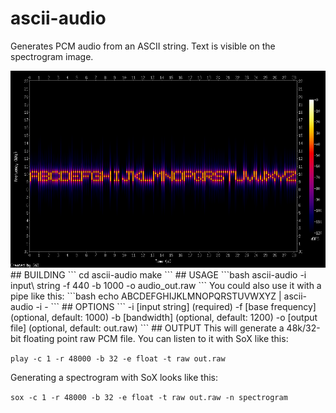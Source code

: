 # ascii-audio
Generates PCM audio from an ASCII string. Text is visible on the spectrogram image.

<img src = "spectrogram.png">
## BUILDING
```
cd ascii-audio
make
```
## USAGE
```bash
ascii-audio -i input\ string -f 440 -b 1000 -o audio_out.raw
```
You could also use it with a pipe like this: 
```bash
echo ABCDEFGHIJKLMNOPQRSTUVWXYZ | ascii-audio -i -
```
## OPTIONS
```
-i [input string]   (required)
-f [base frequency] (optional, default: 1000)
-b [bandwidth]      (optional, default: 1200)
-o [output file]    (optional, default: out.raw)
```
## OUTPUT
This will generate a 48k/32-bit floating point raw PCM file. You can listen to it with SoX like this:

`play -c 1 -r 48000 -b 32 -e float -t raw out.raw`

Generating a spectrogram with SoX looks like this:

`sox -c 1 -r 48000 -b 32 -e float -t raw out.raw -n spectrogram`
